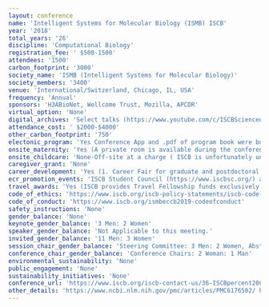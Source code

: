 ```yaml
---
layout: conference 
name: 'Intelligent Systems for Molecular Biology (ISMB) ISCB'
year: '2018'
total_years: '26'
discipline: 'Computational Biology'
registration_fee: ' $500-1500'
attendees: '1500'
carbon_footprint: '3000'
society_name: 'ISMB (Intelligent Systems for Molecular Biology)'
society_members: '3400'
venue: 'International/Switzerland, Chicago, IL, USA'
frequency: 'Annual'
sponsors: 'H3ABioNet, Wellcome Trust, Mozilla, APCDR'
virtual_option: 'None'
digital_archives: 'Select talks (https://www.youtube.com/c/ISCBScienceonDemand): Live-steaming (and rebroadcast) of the ISMB/ECCB 2019 Distinguished Keynotes. ISCB proudly presents the live video-casting of the ISMB/ECCB 2019 keynote speakers. ISCB members who are unable to attend the flagship conference can watch the keynotes complimentary. Nonmembers can register for the ISMB/ECCB 2019 live broadcast for $250 USD. ISCB will be live broadcasting the keynotes daily at the scheduled program time and will re-broadcast the presentation at 6:00 PM CET. The ISCB Distinguished Keynote on Sunday, July 21 and presentation of the Accomplishments by a Senior Scientist Award and keynote will be broadcasted at its programmed time with no re-broadcast. Registration to this event gives access to both the live broadcast and the rebroadcast of the sessions.'
attendance_cost: ' $2000-$4000'
other_carbon_footprint: '750'
electonic_program: 'Yes Conference App and .pdf of program book were both provided.'
onsite_maternity: 'Yes (A private room is available during the conference for nursing mothers and others with sensitive personal needs. Staff at the registration desk will direct you to the room. Please note that this room is not staffed and contains tables, chairs, and a waste basket. A restroom is located nearby)'
onsite_childcare: 'None-Off-site at a charge ( ISCB is unfortunately unable to provide childcare services. Attendees are encouraged to contact their hotel concierge to arrange individual or group childcare. Please check with your hotel well in advance of your arrival date. Child Care options are available through the following companies and are independent of ISCB and the ISMB conference: American Childcare: https://www.americanchildcare.com/contact.htm. Sitters Studio: http://www.sittersstudio.com   College Nannies and Tutors: https://www.collegenanniesandtutors.com/office/state/IL)'
caregiver_grant: 'None'
career_development: 'Yes (1. Career Fair for graduate and postdoctoral trainees on job search 2. Junior Principal Investigator Sessions: A.How to outline an individualized career development plan to become a successful PI(This session will cover the concept of having an active role on your own career development and empowering trainees to have a strategy when picking mentors and pursuing training. This encompasses making very conscious decisions about what your niche or "brand" will be when looking for jobs (academic or not). Having an "IDP" is a requirement for all NIH grants on the "training" phases and it is also being requested by private foundations.)   B.Climbing the grant ladder: The importance of establishing a record of funding early in your career(Grantsmanship has a (steep) learning curve and the earlier you start to climb the better you will be by the time you really need to get funded. Starting a position with funding makes you extremely attractive in a job search, and it used to be exceptional but it is slowly becoming the norm. This session will go through the typical grant ladders available in the US and in Europe and provide tips on how to climb and how to help your trainees begin their journey.) C.Strategies to generate data: wet-lab, collaborations and consortia(As a computational person, having your own wetlab can be extremely beneficial providing you with experimental control and access to additional funding. However, is it wise to venture outside your area of expertise? Or is it better to rely on collaborations? How do you go about supervising PhDs in the wetlab if you have no experience yourself?)  Consortium projects can help you do bigger and better science. However, getting the most out of participation in a consortium and coming out on top can be difficult. D.How to get involved in the ISCB as a PI(The ISCB has expressed a desire to further engage senior postdocs and principal investigators in the society. In this session we will find out ways in which participants can become more active within the society.)   (How do you hire the best staff? How do you get tenure? What if you don’t get tenure? How do you manage a budget? How much admin should I do? How much should you travel? How do you motivate lab members? These questions and many more will be discussed amongst participants and each will share their secrets on what has worked best. This will be achieved through structured round table conversations amongst participants with the speakers.)'
ecr_promotion_events: 'ISCB Student Council (https://www.iscbsc.org/) aim to promote the career development of young computational biologists through their events. The Student Council conducts coordinated ECR events with ISCB-related events (ISMB, ECCB, ASBCB, ISCB-LA), such as the Student Council Symposium (SCS), European Student Council Symposium (ESCS), Student Council Symposium - Latin America (LA-SCS) and Student Council Symposium - Africa (SCS Africa). Also many student awards:Ian Lawson Van Toch Memorial Award for Outstanding Student Paper presented to two traineeas, F1000 Poster Awards presented to six trainees, RCSB and PDB Poster Prize presented to two trainees.'
travel_awards: 'Yes (ISCB provides Travel Fellowship funds exclusively for ISCB student and post doctoral members to attend the annual Pacific Symposium on Biocomputing (PSB), Conference on Research in Computational Molecular Biology (RECOMB), Conference on Intelligent Systems for Molecular Biology (ISMB), the European Conference on Computational Biology (ECCB), and APBioNets International Conference on Computational Biology (InCoB). With the exception of PSB which is regularly held the first week of January in Hawaii, these other conferences typically move around geographically each year, and each are separated by several weeks or several months so as not to overlap. If you are a student or post doc presenting a paper or poster at any of these conferences and you need travel support funds to attend the conference please complete the application process as outlined on each of the conference websites (see conference calendar for links to the respective upcoming conference websites). ISCB fellowships to the annual ISMB conference are primarily supported through grant funds from U.S. government agencies, including the National Science Foundation (NSF), the Department of Energy (DOE), and in some cases the National Institutes of Health/National Institute of General Medical Sciences (NIH/NIGMS). When ISMB is held in conjunction with ECCB additional fellowship funding may be supported through European agencies. As a member society of the Federation of American Societies for Experimental Biology (FASEB), all of ISCBs Society-run annual conferences, ISMB, Rocky, CSHALS, GLBIO, ISCB-Africa, ISCB-Asia, and ISCB-Latin America are also eligible for the Minority Access to Research Careers (MARC) travel fellowship program supported by a long- term grant from the NIH. The MARC funds are exclusively designated for minority scientists who are U.S. citizens or permanent residents (green card holders). Full information on the MARC funding program can be found on the FASEB website at www.faseb.org. Due to limited funds we regret that it is generally not possible to fund all travel fellowship applicants to the above conferences.) '
code_of_ethics: 'https://www.iscb.org/iscb-policy-statements/iscb-code-of-ethics-and-professional-conduct'
code_of_conduct: 'https://www.iscb.org/ismbeccb2019-codeofconduct'
safety_instructions: 'None'
gender_balance: 'None'
keynote_gender_balance: '3 Men: 2 Women'
speaker_gender_balance: 'Not Applicable to this meeting.'
invited_gender_balance: '11 Men: 3 Women'
session_chair_gender_balance: 'Steering Committee: 3 Men: 2 Women, Abstract chairs: 40 Men: 12 Women'
conference_chair_gender_balance: 'Conference Chairs: 2 Woman: 1 Man'
environmental_sustainability: 'None'
public_engagement: 'None'
sustainability_initiatives: 'None'
conference_url: 'https://www.iscb.org/iscb-contact-us/36-ISCBpercent20Conferences/ISCBpercent20Conferences/71-iscb-past-conferences'
other_details: 'https://www.ncbi.nlm.nih.gov/pmc/articles/PMC6176502/ https://www.ncbi.nlm.nih.gov/pmc/articles/PMC6329205/'
---
```

